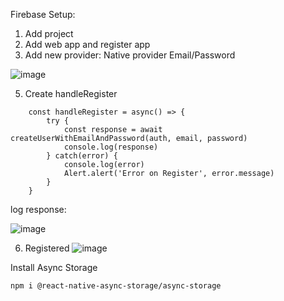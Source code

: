 Firebase Setup:
1. Add project
2. Add web app and register app
3. Add new provider: Native provider Email/Password

![image](https://github.com/ascaryaaa/react-native-authentication-authorization/assets/73589875/08c5067a-a07c-474b-a00f-050b2a8bc203)

5. Create handleRegister
```
    const handleRegister = async() => {
        try {
            const response = await createUserWithEmailAndPassword(auth, email, password)
            console.log(response)
        } catch(error) {
            console.log(error)
            Alert.alert('Error on Register', error.message)
        }
    }
```

log response:

![image](https://github.com/ascaryaaa/react-native-authentication-authorization/assets/73589875/87eee5f5-d2e4-453a-8b24-b647620b9b43)

6. Registered
![image](https://github.com/ascaryaaa/react-native-authentication-authorization/assets/73589875/386e16de-3c11-46cf-b71e-baadd8dd9212)

Install Async Storage
```
npm i @react-native-async-storage/async-storage
```


